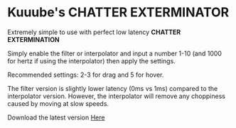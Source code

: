 # Kuuube's **CHATTER EXTERMINATOR**

Extremely simple to use with perfect low latency **CHATTER EXTERMINATION**

Simply enable the filter or interpolator and input a number 1-10 (and 1000 for hertz if using the interpolator) then apply the settings.

Recommended settings: 2-3 for drag and 5 for hover.

The filter version is slightly lower latency (0ms vs 1ms) compared to the interpolator version. However, the interpolator will remove any choppiness caused by moving at slow speeds.

Download the latest version [Here](https://github.com/Kuuuube/Kuuube-s-CHATTER-EXTERMINATOR/releases)
